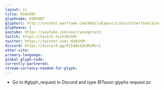```yaml
---
layout: cc
title: H3dsh0t
glyphname: H3DSH0T
glyphurl: http://content.warframe.com/MobileExport/Lotus/Interface/Icons/Player/ContentCreators/H3dsh0t.png
glyphwave: 1
youtube: https://youtube.com/user/youngrozzz
twitch: https://twitch.tv/h3dsh0t
twitter: https://twitter.com/_H3dsh0t
discord: https://discord.gg/0jIdQo1dCdK2MvrL
other-site: 
primary-language: 
global-glyph-code: 
currently-partnered: 
stream-currency-needed-for-glyph: 
---
```

* Go to #glyph_request in Discord and type @Taxon glyphs request pc
